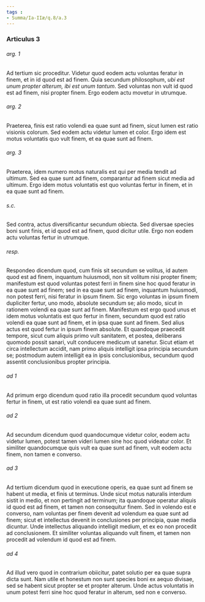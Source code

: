 ```yaml
---
tags : 
- Summa/Ia-IIæ/q.8/a.3
---
```


### Articulus 3

###### arg. 1
Ad tertium sic proceditur. Videtur quod eodem actu voluntas feratur in finem, et in id quod est ad finem. Quia secundum philosophum, *ubi est unum propter alterum, ibi est unum tantum*. Sed voluntas non vult id quod est ad finem, nisi propter finem. Ergo eodem actu movetur in utrumque.

###### arg. 2
Praeterea, finis est ratio volendi ea quae sunt ad finem, sicut lumen est ratio visionis colorum. Sed eodem actu videtur lumen et color. Ergo idem est motus voluntatis quo vult finem, et ea quae sunt ad finem.

###### arg. 3
Praeterea, idem numero motus naturalis est qui per media tendit ad ultimum. Sed ea quae sunt ad finem, comparantur ad finem sicut media ad ultimum. Ergo idem motus voluntatis est quo voluntas fertur in finem, et in ea quae sunt ad finem.

###### s.c.
Sed contra, actus diversificantur secundum obiecta. Sed diversae species boni sunt finis, et id quod est ad finem, quod dicitur utile. Ergo non eodem actu voluntas fertur in utrumque.

###### resp.
Respondeo dicendum quod, cum finis sit secundum se volitus, id autem quod est ad finem, inquantum huiusmodi, non sit volitum nisi propter finem; manifestum est quod voluntas potest ferri in finem sine hoc quod feratur in ea quae sunt ad finem; sed in ea quae sunt ad finem, inquantum huiusmodi, non potest ferri, nisi feratur in ipsum finem. Sic ergo voluntas in ipsum finem dupliciter fertur, uno modo, absolute secundum se; alio modo, sicut in rationem volendi ea quae sunt ad finem. Manifestum est ergo quod unus et idem motus voluntatis est quo fertur in finem, secundum quod est ratio volendi ea quae sunt ad finem, et in ipsa quae sunt ad finem. Sed alius actus est quod fertur in ipsum finem absolute. Et quandoque praecedit tempore, sicut cum aliquis primo vult sanitatem, et postea, deliberans quomodo possit sanari, vult conducere medicum ut sanetur. Sicut etiam et circa intellectum accidit, nam primo aliquis intelligit ipsa principia secundum se; postmodum autem intelligit ea in ipsis conclusionibus, secundum quod assentit conclusionibus propter principia.

###### ad 1
Ad primum ergo dicendum quod ratio illa procedit secundum quod voluntas fertur in finem, ut est ratio volendi ea quae sunt ad finem.

###### ad 2
Ad secundum dicendum quod quandocumque videtur color, eodem actu videtur lumen, potest tamen videri lumen sine hoc quod videatur color. Et similiter quandocumque quis vult ea quae sunt ad finem, vult eodem actu finem, non tamen e converso.

###### ad 3
Ad tertium dicendum quod in executione operis, ea quae sunt ad finem se habent ut media, et finis ut terminus. Unde sicut motus naturalis interdum sistit in medio, et non pertingit ad terminum; ita quandoque operatur aliquis id quod est ad finem, et tamen non consequitur finem. Sed in volendo est e converso, nam voluntas per finem devenit ad volendum ea quae sunt ad finem; sicut et intellectus devenit in conclusiones per principia, quae media dicuntur. Unde intellectus aliquando intelligit medium, et ex eo non procedit ad conclusionem. Et similiter voluntas aliquando vult finem, et tamen non procedit ad volendum id quod est ad finem.

###### ad 4
Ad illud vero quod in contrarium obiicitur, patet solutio per ea quae supra dicta sunt. Nam utile et honestum non sunt species boni ex aequo divisae, sed se habent sicut propter se et propter alterum. Unde actus voluntatis in unum potest ferri sine hoc quod feratur in alterum, sed non e converso.

